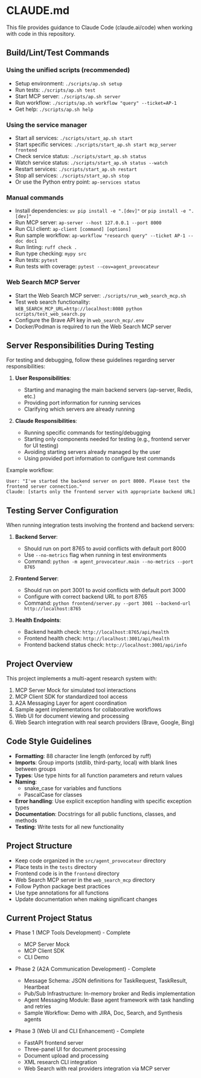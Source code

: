 # CLAUDE.md

This file provides guidance to Claude Code (claude.ai/code) when working with code in this repository.

## Build/Lint/Test Commands

### Using the unified scripts (recommended)
- Setup environment: `./scripts/ap.sh setup`
- Run tests: `./scripts/ap.sh test`
- Start MCP server: `./scripts/ap.sh server`
- Run workflow: `./scripts/ap.sh workflow "query" --ticket=AP-1`
- Get help: `./scripts/ap.sh help`

### Using the service manager
- Start all services: `./scripts/start_ap.sh start`
- Start specific services: `./scripts/start_ap.sh start mcp_server frontend`
- Check service status: `./scripts/start_ap.sh status`
- Watch service status: `./scripts/start_ap.sh status --watch`
- Restart services: `./scripts/start_ap.sh restart`
- Stop all services: `./scripts/start_ap.sh stop`
- Or use the Python entry point: `ap-services status`

### Manual commands
- Install dependencies: `uv pip install -e ".[dev]"` or `pip install -e ".[dev]"`
- Run MCP server: `ap-server --host 127.0.0.1 --port 8000`
- Run CLI client: `ap-client [command] [options]`
- Run sample workflow: `ap-workflow "research query" --ticket AP-1 --doc doc1`
- Run linting: `ruff check .`
- Run type checking: `mypy src`
- Run tests: `pytest`
- Run tests with coverage: `pytest --cov=agent_provocateur`

### Web Search MCP Server
- Start the Web Search MCP server: `./scripts/run_web_search_mcp.sh`
- Test web search functionality: `WEB_SEARCH_MCP_URL=http://localhost:8080 python scripts/test_web_search.py`
- Configure the Brave API key in `web_search_mcp/.env`
- Docker/Podman is required to run the Web Search MCP server

## Server Responsibilities During Testing

For testing and debugging, follow these guidelines regarding server responsibilities:

1. **User Responsibilities**:
   - Starting and managing the main backend servers (ap-server, Redis, etc.)
   - Providing port information for running services
   - Clarifying which servers are already running

2. **Claude Responsibilities**:
   - Running specific commands for testing/debugging
   - Starting only components needed for testing (e.g., frontend server for UI testing)
   - Avoiding starting servers already managed by the user
   - Using provided port information to configure test commands

Example workflow:
```
User: "I've started the backend server on port 8000. Please test the frontend server connection."
Claude: [starts only the frontend server with appropriate backend URL]
```

## Testing Server Configuration

When running integration tests involving the frontend and backend servers:

1. **Backend Server**:
   - Should run on port 8765 to avoid conflicts with default port 8000
   - Use `--no-metrics` flag when running in test environments
   - Command: `python -m agent_provocateur.main --no-metrics --port 8765`

2. **Frontend Server**:
   - Should run on port 3001 to avoid conflicts with default port 3000
   - Configure with correct backend URL to port 8765
   - Command: `python frontend/server.py --port 3001 --backend-url http://localhost:8765`

3. **Health Endpoints**:
   - Backend health check: `http://localhost:8765/api/health`
   - Frontend health check: `http://localhost:3001/api/health`
   - Frontend backend status check: `http://localhost:3001/api/info`

## Project Overview
This project implements a multi-agent research system with:
1. MCP Server Mock for simulated tool interactions
2. MCP Client SDK for standardized tool access
3. A2A Messaging Layer for agent coordination
4. Sample agent implementations for collaborative workflows
5. Web UI for document viewing and processing
6. Web Search integration with real search providers (Brave, Google, Bing)

## Code Style Guidelines
- **Formatting**: 88 character line length (enforced by ruff)
- **Imports**: Group imports (stdlib, third-party, local) with blank lines between groups
- **Types**: Use type hints for all function parameters and return values
- **Naming**: 
  - snake_case for variables and functions
  - PascalCase for classes
- **Error handling**: Use explicit exception handling with specific exception types
- **Documentation**: Docstrings for all public functions, classes, and methods
- **Testing**: Write tests for all new functionality

## Project Structure
- Keep code organized in the `src/agent_provocateur` directory
- Place tests in the `tests` directory
- Frontend code is in the `frontend` directory
- Web Search MCP server in the `web_search_mcp` directory
- Follow Python package best practices
- Use type annotations for all functions
- Update documentation when making significant changes

## Current Project Status
- Phase 1 (MCP Tools Development) - Complete
  - MCP Server Mock
  - MCP Client SDK
  - CLI Demo

- Phase 2 (A2A Communication Development) - Complete
  - Message Schema: JSON definitions for TaskRequest, TaskResult, Heartbeat
  - Pub/Sub Infrastructure: In-memory broker and Redis implementation
  - Agent Messaging Module: Base agent framework with task handling and retries
  - Sample Workflow: Demo with JIRA, Doc, Search, and Synthesis agents

- Phase 3 (Web UI and CLI Enhancement) - Complete
  - FastAPI frontend server
  - Three-panel UI for document processing
  - Document upload and processing
  - XML research CLI integration
  - Web Search with real providers integration via MCP server